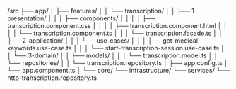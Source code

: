 /src
├── app/
│   ├── features/
│   │   └── transcription/
│   │       ├── 1-presentation/
│   │       │   ├── components/
│   │       │   │   ├── transcription.component.css
│   │       │   │   ├── transcription.component.html
│   │       │   │   └── transcription.component.ts
│   │       │   └── transcription.facade.ts
│   │       ├── 2-application/
│   │       │   └── use-cases/
│   │       │       ├── get-medical-keywords.use-case.ts
│   │       │       └── start-transcription-session.use-case.ts
│   │       └── 3-domain/
│   │           ├── models/
│   │           │   └── transcription.model.ts
│   │           └── repositories/
│   │               └── transcription.repository.ts
│   ├── app.config.ts
│   └── app.component.ts
│
└── core/
    └── infrastructure/
        └── services/
            └── http-transcription.repository.ts